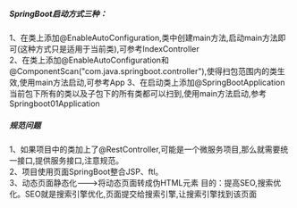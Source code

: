 ##### SpringBoot启动方式三种：
1、在类上添加@EnableAutoConfiguration,类中创建main方法,启动main方法即可(这种方式只是适用于当前类),可参考IndexController   
2、在类上添加@EnableAutoConfiguration和@ComponentScan("com.java.springboot.controller"),使得扫包范围内的类生效,使用main方法启动,可参考App
3、在启动类上添加@SpringBootApplication当前包下所有的类以及子包下的所有类都可以扫到,使用main方法启动,参考Springboot01Application
##### 规范问题
1、如果项目中的类加上了@RestController,可能是一个微服务项目,那么就需要统一接口,提供服务接口,注意规范。      
2、项目使用页面SpringBoot整合JSP、ftl。     
3、动态页面静态化--->将动态页面转成伪HTML元素 目的：提高SEO,搜索优化。SEO就是搜索引擎优化,页面提交给搜索引擎,让搜索引擎找到该页面